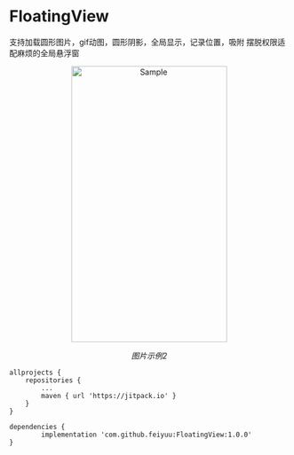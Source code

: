 # FloatingView
支持加载圆形图片，gif动图，圆形阴影，全局显示，记录位置，吸附
摆脱权限适配麻烦的全局悬浮窗
<p align="center">
	<img src="https://github.com/feiyuu/FloatingView/blob/master/untitled.gif" alt="Sample"  width="280" height="498">
	<p align="center">
		<em>图片示例2</em>
	</p>
</p>

	allprojects {
		repositories {
			...
			maven { url 'https://jitpack.io' }
		}
	}

	dependencies {
	        implementation 'com.github.feiyuu:FloatingView:1.0.0'
	}
